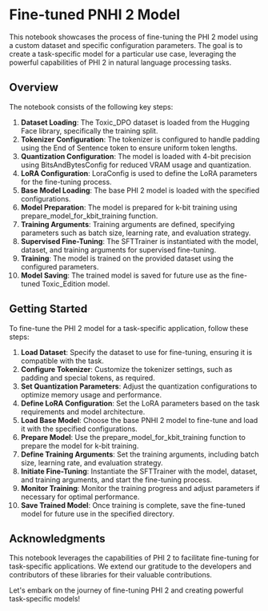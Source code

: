 # Fine-tuned PNHI 2 Model

This notebook showcases the process of fine-tuning the PHI 2 model using a custom dataset and specific configuration parameters. The goal is to create a task-specific model for a particular use case, leveraging the powerful capabilities of PHI 2 in natural language processing tasks.

## Overview

The notebook consists of the following key steps:

1. **Dataset Loading**: The Toxic_DPO dataset is loaded from the Hugging Face library, specifically the training split.
2. **Tokenizer Configuration**: The tokenizer is configured to handle padding using the End of Sentence token to ensure uniform token lengths.
3. **Quantization Configuration**: The model is loaded with 4-bit precision using BitsAndBytesConfig for reduced VRAM usage and quantization.
4. **LoRA Configuration**: LoraConfig is used to define the LoRA parameters for the fine-tuning process.
5. **Base Model Loading**: The base PHI 2 model is loaded with the specified configurations.
6. **Model Preparation**: The model is prepared for k-bit training using prepare_model_for_kbit_training function.
7. **Training Arguments**: Training arguments are defined, specifying parameters such as batch size, learning rate, and evaluation strategy.
8. **Supervised Fine-Tuning**: The SFTTrainer is instantiated with the model, dataset, and training arguments for supervised fine-tuning.
9. **Training**: The model is trained on the provided dataset using the configured parameters.
10. **Model Saving**: The trained model is saved for future use as the fine-tuned Toxic_Edition model.

## Getting Started

To fine-tune the PHI 2 model for a task-specific application, follow these steps:

1. **Load Dataset**: Specify the dataset to use for fine-tuning, ensuring it is compatible with the task.
2. **Configure Tokenizer**: Customize the tokenizer settings, such as padding and special tokens, as required.
3. **Set Quantization Parameters**: Adjust the quantization configurations to optimize memory usage and performance.
4. **Define LoRA Configuration**: Set the LoRA parameters based on the task requirements and model architecture.
5. **Load Base Model**: Choose the base PNHI 2 model to fine-tune and load it with the specified configurations.
6. **Prepare Model**: Use the prepare_model_for_kbit_training function to prepare the model for k-bit training.
7. **Define Training Arguments**: Set the training arguments, including batch size, learning rate, and evaluation strategy.
8. **Initiate Fine-Tuning**: Instantiate the SFTTrainer with the model, dataset, and training arguments, and start the fine-tuning process.
9. **Monitor Training**: Monitor the training progress and adjust parameters if necessary for optimal performance.
10. **Save Trained Model**: Once training is complete, save the fine-tuned model for future use in the specified directory.

## Acknowledgments

This notebook leverages the capabilities of PHI 2 to facilitate fine-tuning for task-specific applications. We extend our gratitude to the developers and contributors of these libraries for their valuable contributions.

Let's embark on the journey of fine-tuning PHI 2 and creating powerful task-specific models!

